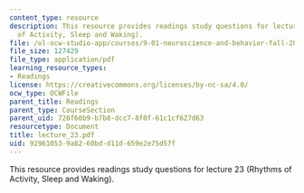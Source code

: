 ```yaml
---
content_type: resource
description: This resource provides readings study questions for lecture 23 (Rhythms
  of Activity, Sleep and Waking).
file: /ol-ocw-studio-app/courses/9-01-neuroscience-and-behavior-fall-2003/929610539a8260bdd11d659e2e75d57f_lecture_23.pdf
file_size: 127429
file_type: application/pdf
learning_resource_types:
- Readings
license: https://creativecommons.org/licenses/by-nc-sa/4.0/
ocw_type: OCWFile
parent_title: Readings
parent_type: CourseSection
parent_uid: 726f60b9-b7b8-dcc7-8f0f-61c1cf627d63
resourcetype: Document
title: lecture_23.pdf
uid: 92961053-9a82-60bd-d11d-659e2e75d57f
---
```

This resource provides readings study questions for lecture 23 (Rhythms of Activity, Sleep and Waking).